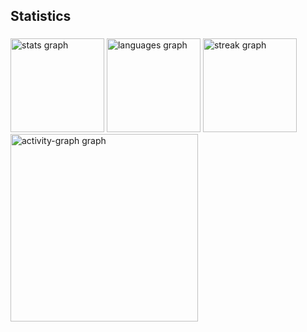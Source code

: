 <h2 align="left">Statistics</h2>

###

<div align="left">
  <img src="https://github-readme-stats.vercel.app/api?username=LucasIrvin&hide_title=false&hide_rank=false&show_icons=true&include_all_commits=true&count_private=true&disable_animations=false&theme=ocean_dark&locale=en&hide_border=true&order=1" height="150" alt="stats graph"  />
  <img src="https://github-readme-stats.vercel.app/api/top-langs?username=LucasIrvin&locale=en&hide_title=false&layout=compact&card_width=320&langs_count=5&theme=ocean_dark&hide_border=true&order=2" height="150" alt="languages graph"  />
  <img src="https://streak-stats.demolab.com?user=LucasIrvin&locale=en&mode=daily&theme=ocean_dark&hide_border=true&border_radius=5&order=3" height="150" alt="streak graph"  />
  <img src="https://github-readme-activity-graph.vercel.app/graph?username=LucasIrvin&radius=16&theme=tokyo-night&area=true&order=5&hide_border=false" height="300" alt="activity-graph graph"  />
</div>

###

